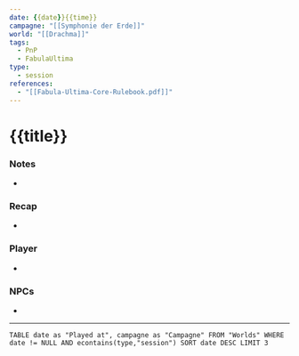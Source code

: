 ```yaml
---
date: {{date}}{{time}}
campagne: "[[Symphonie der Erde]]"
world: "[[Drachma]]"
tags:
  - PnP
  - FabulaUltima
type:
  - session
references:
  - "[[Fabula-Ultima-Core-Rulebook.pdf]]"
---
```

# {{title}}

### Notes

- 

### Recap

- 

### Player

- 

### NPCs

- 

---
```dataview
TABLE date as "Played at", campagne as "Campagne" FROM "Worlds" WHERE date != NULL AND econtains(type,"session") SORT date DESC LIMIT 3
```